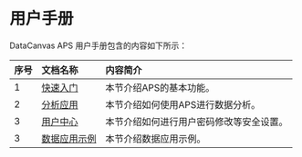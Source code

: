 # 用户手册
DataCanvas APS 用户手册包含的内容如下所示：

| 序号 | 文档名称 | 内容简介 |
| :--- | :--- | :--- |
| 1 | [快速入门](user_guide/quick_start.md) | 本节介绍APS的基本功能。 |
| 2 | [分析应用](user_guide/analysis_app.md) | 本节介绍如何使用APS进行数据分析。 |
| 3 | [用户中心](user_guide/user_center.md) | 本节介绍如何进行用户密码修改等安全设置。 |
| 3 | [数据应用示例](user_guide/user_case.md) | 本节介绍数据应用示例。 |
